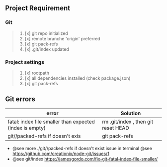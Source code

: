 ## Project Requirement

### Git
> 1. [x] git repo initialized
> 2. [x] remote branche 'origin' preferred
> 3. [x] git pack-refs
> 4. [x] .git/index updated

### Project settings
> 1. [x] rootpath
> 2. [x] all dependencies installed (check package.json)
> 3. [x] git pack-refs

## Git errors


| error    | Solution |
| --------- | ----------- |
| fatal: index file smaller than expected (index is empty)    | rm .git/index , then git reset HEAD     |
| git//packed-refs if doesn't exis | git pack-refs       |

- @see more ./git//packed-refs if doesn't exist issue <git pack-refs> in terminal @see https://github.com/creationix/node-git/issues/1
- @see git/index  https://jamesgordo.com/fix-git-fatal-index-file-smaller/